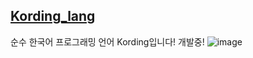 ## <a href = "https://recu3125.github.io/Kording_lang/">Kording_lang</a>
순수 한국어 프로그래밍 언어 Kording입니다! 개발중!
![image](https://user-images.githubusercontent.com/68118081/205266891-f1fed1fe-f01a-4f64-beec-bf78cca12a32.png)